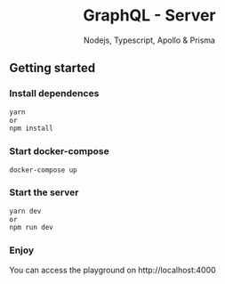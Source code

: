 <h1 align="center">GraphQL - Server</h1>
<p align="center">Nodejs, Typescript, Apollo & Prisma</p>

<h2>Getting started</h2>

<h3>Install dependences</h3>

```bash
yarn
or
npm install
```

<h3>Start docker-compose</h3>

```bash
docker-compose up
```

<h3>Start the server</h3>

```bash
yarn dev
or
npm run dev
```

<h3>Enjoy</h3>
You can access the playground on http://localhost:4000
